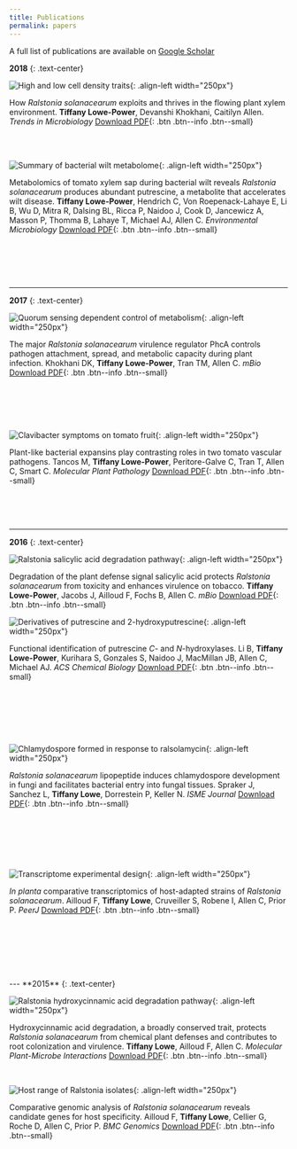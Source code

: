 ```yaml
---
title: Publications
permalink: papers
---
```


A full list of publications are available on [Google Scholar](https://scholar.google.com/citations?hl=en&user=aMxz2moAAAAJ&view_op=list_works&sortby=pubdate)

**2018**
{: .text-center}


![High and low cell density traits](/assets/papers/pub_ralstonia_trends_review_flow.png){: .align-left width="250px"}

How *Ralstonia solanacearum* exploits and thrives in the flowing plant xylem environment. **Tiffany Lowe-Power**, Devanshi Khokhani, Caitilyn Allen. *Trends in Microbiology* [Download PDF](/assets/papers/pub_ralstonia_trends_review_flow.pdf){: .btn .btn--info .btn--small}

<br><br>

![Summary of bacterial wilt metabolome](/assets/papers/pub_xylem_metabo_put.png){: .align-left width="250px"}

Metabolomics of tomato xylem sap during bacterial wilt reveals *Ralstonia solanacearum* produces abundant putrescine, a metabolite that accelerates wilt disease.
**Tiffany Lowe-Power**, Hendrich C, Von Roepenack-Lahaye E, Li B, Wu D, Mitra R, Dalsing BL, Ricca P, Naidoo J, Cook D, Jancewicz A, Masson P, Thomma B, Lahaye T, Michael AJ, Allen C. *Environmental Microbiology* [Download PDF](/assets/papers/pub_xylem_metabo_put.pdf){: .btn .btn--info .btn--small}

<br>
<br>
<br><br>


---
**2017**
{: .text-center}

![Quorum sensing dependent control of metabolism](/assets/papers/pub_phcA_transcriptome.png){: .align-left width="250px"}

The major *Ralstonia solanacearum* virulence regulator PhcA controls pathogen attachment, spread, and metabolic capacity during plant infection.
Khokhani DK, **Tiffany Lowe-Power**, Tran TM, Allen C. *mBio* [Download PDF](/assets/papers/pub_phcA_transcriptome.pdf){: .btn .btn--info .btn--small} 

<br><br><br><br>


![Clavibacter symptoms on tomato fruit](/assets/papers/pub_clavi_ralsto_expansins.png){: .align-left width="250px"}

Plant-like bacterial expansins play contrasting roles in two tomato vascular pathogens.
Tancos M, **Tiffany Lowe-Power**, Peritore-Galve C, Tran T, Allen C, Smart C. *Molecular Plant Pathology* [Download PDF](/assets/papers/pub_clavi_ralsto_expansins.pdf){: .btn .btn--info .btn--small}


<br><br>
<br>


---

**2016**
{: .text-center}

![Ralstonia salicylic acid degradation pathway](/assets/papers/pub_ralstonia_salicylic_deg.png){: .align-left width="250px"}

Degradation of the plant defense signal salicylic acid protects *Ralstonia solanacearum* from toxicity and enhances virulence on tobacco.
**Tiffany Lowe-Power**, Jacobs J, Ailloud F, Fochs B, Allen C. *mBio* [Download PDF](/assets/papers/pub_ralstonia_salicylic_deg.pdf){: .btn .btn--info .btn--small}



![Derivatives of putrescine and 2-hydroxyputrescine](/assets/papers/pub_hydroxy_putrescine.png){: .align-left width="250px"}

Functional identification of putrescine *C*- and *N*-hydroxylases.
Li B, **Tiffany Lowe-Power**, Kurihara S, Gonzales S, Naidoo J, MacMillan JB, Allen C, Michael AJ. *ACS Chemical Biology* [Download PDF](/assets/papers/pub_hydroxy_putrescine.pdf){: .btn .btn--info .btn--small}

<br><br><br><br><br>

![Chlamydospore formed in response to ralsolamycin](/assets/papers/pub_ralsolamycin_chlamydospores.png){: .align-left width="250px"}

*Ralstonia solanacearum* lipopeptide induces chlamydospore development in fungi and facilitates bacterial entry into fungal tissues.
Spraker J, Sanchez L, **Tiffany Lowe**, Dorrestein P, Keller N. *ISME Journal* [Download PDF](/assets/papers/pub_ralsolamycin_chlamydospores.pdf){: .btn .btn--info .btn--small}

<br>

<br><br><br>

![Transcriptome experimental design](/assets/papers/pub_ralsto_banana_moko_transcriptome.png){: .align-left width="250px"}

*In planta* comparative transcriptomics of host-adapted strains of *Ralstonia solanacearum*.
Ailloud F, **Tiffany Lowe**, Cruveiller S, Robene I, Allen C, Prior P. *PeerJ* [Download PDF](/assets/papers/pub_ralsto_banana_moko_transcriptome.pdf){: .btn .btn--info .btn--small}

<br>

<br>
<br>
<br>
<br>

<br>
---
**2015**
{: .text-center}

![Ralstonia hydroxycinnamic acid degradation pathway](/assets/papers/pub_ralstonia_hca_degradation.png){: .align-left width="250px"}

Hydroxycinnamic acid degradation, a broadly conserved trait, protects *Ralstonia solanacearum* from chemical plant defenses and contributes to root colonization and virulence.
**Tiffany Lowe**, Ailloud F, Allen C. *Molecular Plant-Microbe Interactions* [Download PDF](/assets/papers/pub_ralstonia_hca_degradation.pdf){: .btn .btn--info .btn--small}


<br>

![Host range of Ralstonia isolates](/assets/papers/pub_ralsto_banana_moko_genomics.gif){: .align-left width="250px"}

Comparative genomic analysis of *Ralstonia solanacearum* reveals candidate genes for host specificity.
Ailloud F, **Tiffany Lowe**, Cellier G, Roche D, Allen C, Prior P. *BMC Genomics* [Download PDF](/assets/papers/pub_ralsto_banana_moko_genomics.pdf){: .btn .btn--info .btn--small}

<br><br>

